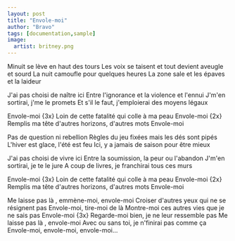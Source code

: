 ```yaml
---
layout: post
title: "Envole-moi"
author: "Bravo"
tags: [documentation,sample]
image:
  artist: britney.png
---
```


Minuit se lève en haut des tours
Les voix se taisent et tout devient aveugle et sourd
La nuit camoufle pour quelques heures
La zone sale et les épaves et la laideur

J'ai pas choisi de naître ici
Entre l'ignorance et la violence et l'ennui
J'm'en sortirai, j'me le promets
Et s'il le faut, j'emploierai des moyens légaux

Envole-moi {3x}
Loin de cette fatalité qui colle à  ma peau
Envole-moi {2x}
Remplis ma tête d'autres horizons, d'autres mots
Envole-moi

Pas de question ni rebellion
Règles du jeu fixées mais les dés sont pipés
L'hiver est glace, l'été est feu
Ici, y a jamais de saison pour être mieux



J'ai pas choisi de vivre ici
Entre la soumission, la peur ou l'abandon
J'm'en sortirai, je te le jure
A coup de livres, je franchirai tous ces murs

Envole-moi {3x}
Loin de cette fatalité qui colle à  ma peau
Envole-moi {2x}
Remplis ma tête d'autres horizons, d'autres mots
Envole-moi

Me laisse pas là , emmène-moi, envole-moi
Croiser d'autres yeux qui ne se résignent pas
Envole-moi, tire-moi de là
Montre-moi ces autres vies que je ne sais pas
Envole-moi {3x}
Regarde-moi bien, je ne leur ressemble pas
Me laisse pas là , envole-moi
Avec ou sans toi, je n'finirai pas comme ça
Envole-moi, envole-moi, envole-moi...
